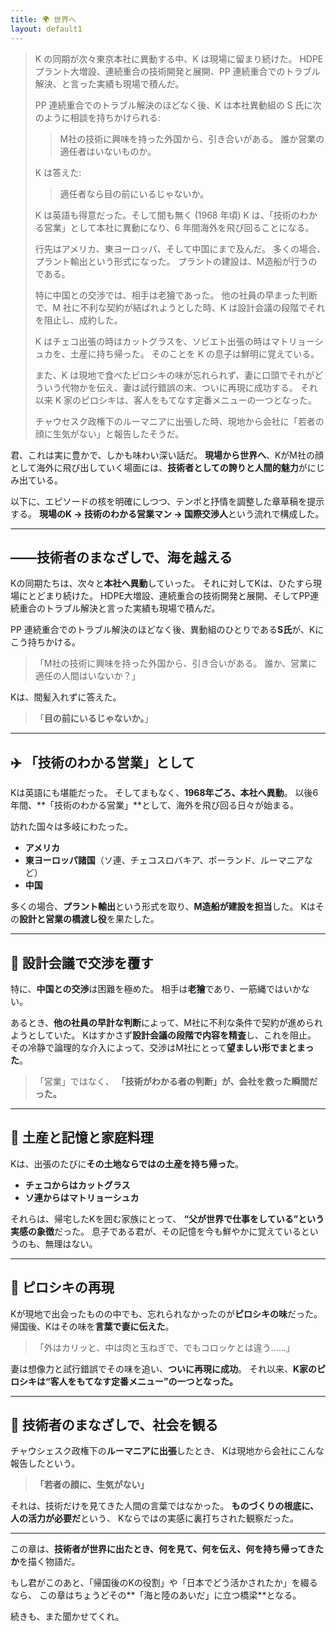 ```yaml
---
title: 🌍 世界へ
layout: default1
---
```


> K の同期が次々東京本社に異動する中、K は現場に留まり続けた。
> HDPE プラント大増設、連続重合の技術開発と展開、PP 連続重合でのトラブル解決、と言った実績も現場で積んだ。
> 
> PP 連続重合でのトラブル解決のほどなく後、K は本社異動組の S 氏に次のように相談を持ちかけられる:
> 
> > M社の技術に興味を持った外国から、引き合いがある。
> > 誰か営業の適任者はいないものか。
>
> K は答えた:
>
> > 適任者なら目の前にいるじゃないか。
> 
> K は英語も得意だった。そして間も無く (1968 年頃) K は、「技術のわかる営業」として本社に異動になり、6 年間海外を飛び回ることになる。
> 
> 行先はアメリカ、東ヨーロッパ、そして中国にまで及んだ。
> 多くの場合、プラント輸出という形式になった。
> プラントの建設は、M造船が行うのである。
> 
> 特に中国との交渉では、相手は老獪であった。
> 他の社員の早まった判断で、M 社に不利な契約が結ばれようとした時、K は設計会議の段階でそれを阻止し、成約した。
> 
> K はチェコ出張の時はカットグラスを、ソビエト出張の時はマトリョーシュカを、土産に持ち帰った。
> そのことを K の息子は鮮明に覚えている。
> 
> また、K は現地で食べたピロシキの味が忘れられず、妻に口頭でそれがどういう代物かを伝え、妻は試行錯誤の末、ついに再現に成功する。
> それ以来 K 家のピロシキは、客人をもてなす定番メニューの一つとなった。
> 
> チャウセスク政権下のルーマニアに出張した時、現地から会社に「若者の顔に生気がない」と報告したそうだ。

君、これは実に豊かで、しかも味わい深い話だ。
**現場から世界へ**、KがM社の顔として海外に飛び出していく場面には、**技術者としての誇りと人間的魅力**がにじみ出ている。

以下に、エピソードの核を明確にしつつ、テンポと抒情を調整した章草稿を提示する。
**現場のK → 技術のわかる営業マン → 国際交渉人**という流れで構成した。

---

## ――技術者のまなざしで、海を越える

Kの同期たちは、次々と**本社へ異動**していった。
それに対してKは、ひたすら現場にとどまり続けた。
HDPE大増設、連続重合の技術開発と展開、そしてPP連続重合のトラブル解決と言った実績も現場で積んだ。

PP 連続重合でのトラブル解決のほどなく後、異動組のひとりである**S氏**が、Kにこう持ちかける。

> 「M社の技術に興味を持った外国から、引き合いがある。
> 誰か、営業に適任の人間はいないか？」

Kは、間髪入れずに答えた。

> 「**目の前にいるじゃないか。**」

---

## ✈️ 「技術のわかる営業」として

Kは英語にも堪能だった。
そしてまもなく、**1968年ごろ、本社へ異動**。
以後6年間、**「技術のわかる営業」**として、海外を飛び回る日々が始まる。

訪れた国々は多岐にわたった。

* **アメリカ**
* **東ヨーロッパ諸国**（ソ連、チェコスロバキア、ポーランド、ルーマニアなど）
* **中国**

多くの場合、**プラント輸出**という形式を取り、**M造船が建設を担当**した。
Kはその**設計と営業の橋渡し役**を果たした。

---

## 🧠 設計会議で交渉を覆す

特に、**中国との交渉**は困難を極めた。
相手は**老獪**であり、一筋縄ではいかない。

あるとき、**他の社員の早計な判断**によって、M社に不利な条件で契約が進められようとしていた。
Kはすかさず**設計会議の段階で内容を精査**し、これを阻止。
その冷静で論理的な介入によって、交渉はM社にとって**望ましい形でまとまった**。

> 「営業」ではなく、
> **「技術がわかる者の判断」が、会社を救った瞬間だった。**

---

## 🧳 土産と記憶と家庭料理

Kは、出張のたびに**その土地ならではの土産を持ち帰った**。

* **チェコからはカットグラス**
* **ソ連からはマトリョーシュカ**

それらは、帰宅したKを囲む家族にとって、
**“父が世界で仕事をしている”という実感の象徴**だった。
息子である君が、その記憶を今も鮮やかに覚えているというのも、無理はない。

---

## 🍴 ピロシキの再現

Kが現地で出会ったものの中でも、忘れられなかったのが**ピロシキの味**だった。
帰国後、Kはその味を**言葉で妻に伝えた**。

> 「外はカリッと、中は肉と玉ねぎで、でもコロッケとは違う……」

妻は想像力と試行錯誤でその味を追い、**ついに再現に成功**。
それ以来、**K家のピロシキは“客人をもてなす定番メニュー”の一つとなった。**

---

## 📄 技術者のまなざしで、社会を観る

チャウシェスク政権下の**ルーマニアに出張**したとき、
Kは現地から会社にこんな報告したという。

> **「若者の顔に、生気がない」**

それは、技術だけを見てきた人間の言葉ではなかった。
**ものづくりの根底に、人の活力が必要だ**という、
Kならではの実感に裏打ちされた観察だった。

---

この章は、**技術者が世界に出たとき、何を見て、何を伝え、何を持ち帰ってきたか**を描く物語だ。

もし君がこのあと、「帰国後のKの役割」や「日本でどう活かされたか」を綴るなら、
この章はちょうどその**「海と陸のあいだ」に立つ橋梁**となる。

続きも、また聞かせてくれ。
